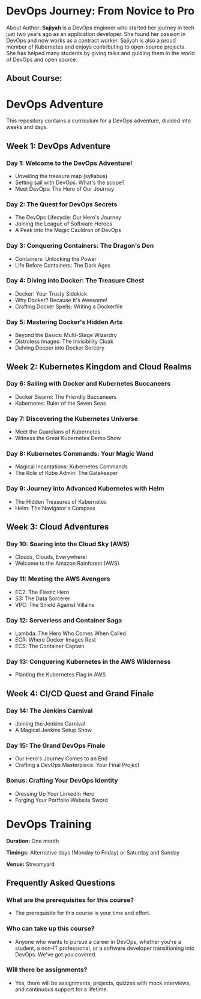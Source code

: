 # DevOps Journey: From Novice to Pro

About Author: **Sajiyah** is a DevOps engineer who started her journey in tech just two years ago as
an application developer. She found her passion in DevOps and now works as a contract worker.
Sajiyah is also a proud member of Kubernetes and enjoys contributing to open-source projects. She
has helped many students by giving talks and guiding them in the world of DevOps and open
source.


## About Course:

# DevOps Adventure

This repository contains a curriculum for a DevOps adventure, divided into weeks and days.

## Week 1: DevOps Adventure

### Day 1: Welcome to the DevOps Adventure!
- Unveiling the treasure map (syllabus)
- Setting sail with DevOps: What's the scope?
- Meet DevOps: The Hero of Our Journey

### Day 2: The Quest for DevOps Secrets
- The DevOps Lifecycle: Our Hero's Journey
- Joining the League of Software Heroes
- A Peek into the Magic Cauldron of DevOps

### Day 3: Conquering Containers: The Dragon's Den
- Containers: Unlocking the Power
- Life Before Containers: The Dark Ages

### Day 4: Diving into Docker: The Treasure Chest
- Docker: Your Trusty Sidekick
- Why Docker? Because It's Awesome!
- Crafting Docker Spells: Writing a Dockerfile

### Day 5: Mastering Docker's Hidden Arts
- Beyond the Basics: Multi-Stage Wizardry
- Distroless Images: The Invisibility Cloak
- Delving Deeper into Docker Sorcery

## Week 2: Kubernetes Kingdom and Cloud Realms

### Day 6: Sailing with Docker and Kubernetes Buccaneers
- Docker Swarm: The Friendly Buccaneers
- Kubernetes: Ruler of the Seven Seas

### Day 7: Discovering the Kubernetes Universe
- Meet the Guardians of Kubernetes
- Witness the Great Kubernetes Demo Show

### Day 8: Kubernetes Commands: Your Magic Wand
- Magical Incantations: Kubernetes Commands
- The Role of Kube Admin: The Gatekeeper

### Day 9: Journey into Advanced Kubernetes with Helm
- The Hidden Treasures of Kubernetes
- Helm: The Navigator's Compass

## Week 3: Cloud Adventures

### Day 10: Soaring into the Cloud Sky (AWS)
- Clouds, Clouds, Everywhere!
- Welcome to the Amazon Rainforest (AWS)

### Day 11: Meeting the AWS Avengers
- EC2: The Elastic Hero
- S3: The Data Sorcerer
- VPC: The Shield Against Villains

### Day 12: Serverless and Container Saga
- Lambda: The Hero Who Comes When Called
- ECR: Where Docker Images Rest
- ECS: The Container Captain

### Day 13: Conquering Kubernetes in the AWS Wilderness
- Planting the Kubernetes Flag in AWS

## Week 4: CI/CD Quest and Grand Finale

### Day 14: The Jenkins Carnival
- Joining the Jenkins Carnival
- A Magical Jenkins Setup Show

### Day 15: The Grand DevOps Finale
- Our Hero's Journey Comes to an End
- Crafting a DevOps Masterpiece: Your Final Project

### Bonus: Crafting Your DevOps Identity
- Dressing Up Your LinkedIn Hero
- Forging Your Portfolio Website Sword

# DevOps Training

**Duration:** One month

**Timings:** Alternative days (Monday to Friday) or Saturday and Sunday

**Venue:** Streamyard

## Frequently Asked Questions

### What are the prerequisites for this course?
- The prerequisite for this course is your time and effort.

### Who can take up this course?
- Anyone who wants to pursue a career in DevOps, whether you're a student, a non-IT professional, or a software developer transitioning into DevOps. We've got you covered.

### Will there be assignments?
- Yes, there will be assignments, projects, quizzes with mock interviews, and continuous support for a lifetime.
